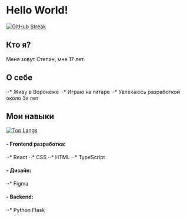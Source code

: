 # Hello World!
[![GitHub Streak](https://github-readme-streak-stats.herokuapp.com/?user=TeodorDevios&theme=merko)](https://git.io/streak-stats)
## Кто я?
Меня зовут Степан, мне 17 лет. 
## О себе
⋅⋅* Живу в Воронеже
⋅⋅* Играю на гитаре
⋅⋅* Увлекаюсь разработкой около 3х лет
## Мои навыки
[![Top Langs](https://github-readme-stats.vercel.app/api/top-langs/?username=TeodorDevios&theme=merko)](https://github.com/anuraghazra/github-readme-stats)
#### - Frontend разработка: 
⋅⋅* React
⋅⋅* CSS
⋅⋅* HTML
⋅⋅* TypeScript
#### - Дизайн:
⋅⋅* Figma
#### - Backend: 
⋅⋅* Python Flask
